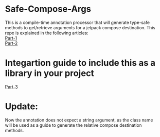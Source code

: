 # Safe-Compose-Args
This is a compile-time annotation processor that will generate type-safe methods to get/retrieve arguments for a jetpack compose destination. This repo is explained in the following articles: 
<br />
[Part-1](https://proandroiddev.com/safe-compose-arguments-an-improved-way-to-navigate-in-jetpack-compose-95c84722eec2)
<br />
[Part-2](https://proandroiddev.com/safe-compose-arguments-an-improved-way-to-navigate-in-jetpack-compose-part-2-218a6ae7a027)
<br />
# Integartion guide to include this as a library in your project
[Part-3](https://proandroiddev.com/safe-compose-arguments-an-improved-way-to-navigate-in-jetpack-compose-part-3-2e5ab79b9a05)
# Update:
Now the annotation does not expect a string argument, as the class name will be used as a guide to generate the relative compose destination methods.
